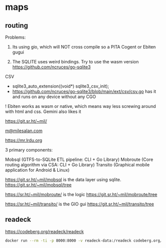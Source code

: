 # maps



## routing

Problems:

1. Its using gio, which will NOT cross compile so a PITA
Cogent or Ebiten gugui

2. The SQLITE uses weird bindings. Try to use the wasm version
https://github.com/ncruces/go-sqlite3

CSV 
- sqlite3_auto_extension((void*) sqlite3_csv_init);
- https://github.com/ncruces/go-sqlite3/blob/main/ext/csv/csv.go has it and runs on any device without any CGO

! Ebiten works as wasm or native, which means way less screwing around with html and css. Gemini also likes it



https://git.sr.ht/~mil/

m@milesalan.com

https://mr.lrdu.org

3 primary components:

Mobsql (GTFS-to-SQLite ETL pipeline: CLI + Go Library)
Mobroute (Core routing algorithm via CSA: CLI + Go Library)
Transito (Graphical mobile application for Android & Linux)


https://git.sr.ht/~mil/mobsql is the data layer using sqlite.
https://git.sr.ht/~mil/mobsql/tree

https://sr.ht/~mil/mobroute/ is the logic
https://git.sr.ht/~mil/mobroute/tree

https://sr.ht/~mil/transito/ is the GIO gui
https://git.sr.ht/~mil/transito/tree
 

## readeck



https://codeberg.org/readeck/readeck

```sh
docker run --rm -ti -p 8000:8000 -v readeck-data:/readeck codeberg.org/readeck/readeck:latest
```  


